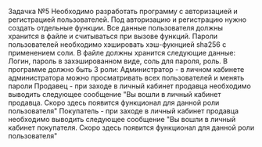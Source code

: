 Задачка №5
Необходимо разработать программу с авторизацией и регистрацией пользователей. Под авторизацию и регистрацию нужно создать отдельные функции. Все данные пользователя должны хранится в файле и считываться при вызове функций. Пароли пользователей необходимо хэшировать хэш-фукнцией sha256 с применением соли. В файле должны хранится следующие данные: Логин, пароль в захэшированном виде, соль для пароля, роль.
В программе должно быть 3 роли:
Администратор - в личном кабинете администратора можно просматривать всех пользователей и менять пароли 
Продавец - при заходе в личный кабинет продавца необходимо выводить следующее сообщение "Вы вошли в личный кабинет продавца. Скоро здесь появится функционал для данной роли пользователя"
Покупатель - при заходе в личный кабинет продавца необходимо выводить следующее сообщение "Вы вошли в личный кабинет покупателя. Скоро здесь появится функционал для данной роли пользователя"
